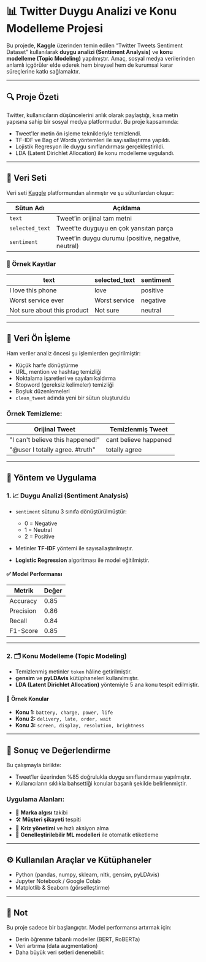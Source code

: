 # 📊 Twitter Duygu Analizi ve Konu Modelleme Projesi

Bu projede, **Kaggle** üzerinden temin edilen “Twitter Tweets Sentiment Dataset” kullanılarak **duygu analizi (Sentiment Analysis)** ve **konu modelleme (Topic Modeling)** yapılmıştır. Amaç, sosyal medya verilerinden anlamlı içgörüler elde ederek hem bireysel hem de kurumsal karar süreçlerine katkı sağlamaktır.

---

## 🔍 Proje Özeti

Twitter, kullanıcıların düşüncelerini anlık olarak paylaştığı, kısa metin yapısına sahip bir sosyal medya platformudur. Bu proje kapsamında:

- Tweet'ler metin ön işleme teknikleriyle temizlendi.
- TF-IDF ve Bag of Words yöntemleri ile sayısallaştırma yapıldı.
- Lojistik Regresyon ile duygu sınıflandırması gerçekleştirildi.
- LDA (Latent Dirichlet Allocation) ile konu modelleme uygulandı.

---

## 📁 Veri Seti

Veri seti [Kaggle](https://www.kaggle.com/datasets/yasserh/twitter-tweets-sentiment-dataset) platformundan alınmıştır ve şu sütunlardan oluşur:

| Sütun Adı     | Açıklama                                      |
|---------------|-----------------------------------------------|
| `text`        | Tweet’in orijinal tam metni                   |
| `selected_text` | Tweet’te duyguyu en çok yansıtan parça     |
| `sentiment`   | Tweet’in duygu durumu (positive, negative, neutral) |

### 🧾 Örnek Kayıtlar

| text                         | selected_text     | sentiment |
|------------------------------|-------------------|-----------|
| I love this phone            | love              | positive  |
| Worst service ever           | Worst service     | negative  |
| Not sure about this product  | Not sure          | neutral   |

---

## 🧼 Veri Ön İşleme

Ham veriler analiz öncesi şu işlemlerden geçirilmiştir:

- Küçük harfe dönüştürme  
- URL, mention ve hashtag temizliği  
- Noktalama işaretleri ve sayıları kaldırma  
- Stopword (gereksiz kelimeler) temizliği  
- Boşluk düzenlemeleri  
- `clean_tweet` adında yeni bir sütun oluşturuldu  

### Örnek Temizleme:

| Orijinal Tweet                            | Temizlenmiş Tweet         |
|-------------------------------------------|----------------------------|
| "I can't believe this happened!"          | cant believe happened      |
| "@user I totally agree. #truth"           | totally agree              |

---

## 🧠 Yöntem ve Uygulama

### 1. 📈 Duygu Analizi (Sentiment Analysis)

- `sentiment` sütunu 3 sınıfa dönüştürülmüştür:  
  - 0 = Negative  
  - 1 = Neutral  
  - 2 = Positive

- Metinler **TF-IDF** yöntemi ile sayısallaştırılmıştır.
- **Logistic Regression** algoritması ile model eğitilmiştir.

#### ✅ Model Performansı

| Metrik      | Değer |
|-------------|-------|
| Accuracy    | 0.85  |
| Precision   | 0.86  |
| Recall      | 0.84  |
| F1-Score    | 0.85  |

---

### 2. 🗂️ Konu Modelleme (Topic Modeling)

- Temizlenmiş metinler `token` hâline getirilmiştir.
- **gensim** ve **pyLDAvis** kütüphaneleri kullanılmıştır.
- **LDA (Latent Dirichlet Allocation)** yöntemiyle 5 ana konu tespit edilmiştir.

#### 📌 Örnek Konular

- **Konu 1:** `battery, charge, power, life`  
- **Konu 2:** `delivery, late, order, wait`  
- **Konu 3:** `screen, display, resolution, brightness`

---

## 🎯 Sonuç ve Değerlendirme

Bu çalışmayla birlikte:

- Tweet’ler üzerinden %85 doğrulukla duygu sınıflandırması yapılmıştır.
- Kullanıcıların sıklıkla bahsettiği konular başarılı şekilde belirlenmiştir.

### Uygulama Alanları:

- 📣 **Marka algısı** takibi  
- 🛠️ **Müşteri şikayeti** tespiti  
- 🚨 **Kriz yönetimi** ve hızlı aksiyon alma  
- 🤖 **Genelleştirilebilir ML modelleri** ile otomatik etiketleme  

---

## ⚙️ Kullanılan Araçlar ve Kütüphaneler

- Python (pandas, numpy, sklearn, nltk, gensim, pyLDAvis)
- Jupyter Notebook / Google Colab
- Matplotlib & Seaborn (görselleştirme)

---

## 📌 Not

Bu proje sadece bir başlangıçtır. Model performansı artırmak için:

- Derin öğrenme tabanlı modeller (BERT, RoBERTa)
- Veri artırma (data augmentation)
- Daha büyük veri setleri denenebilir.



 
